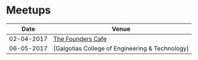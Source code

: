 # Meetups
|Date|Venue|
|-----|-----|
|02-04-2017| [The Founders Cafe](../../../tree/master/Meetups/02-04-2017/README.md)|
|06-05-2017| [Galgotias College of Engineering & Technology]
